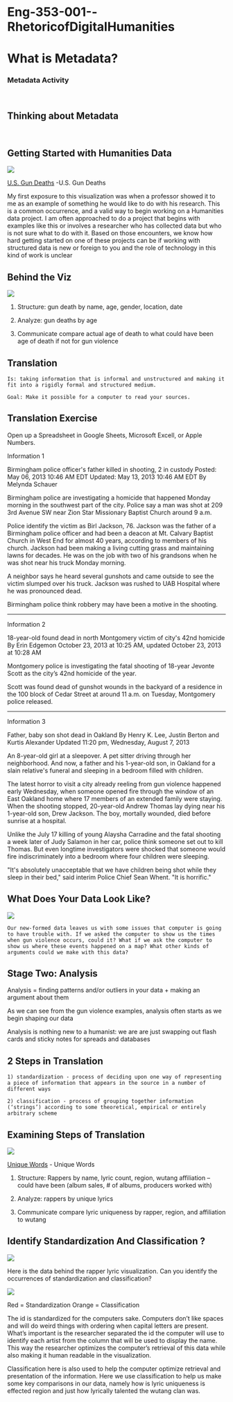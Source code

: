 # Eng-353-001--RhetoricofDigitalHumanities
# What is Metadata?



### Metadata Activity



```
 
```

## Thinking about Metadata


```
 
```

## Getting Started with Humanities Data


![](image.jpg)

[U.S. Gun Deaths](https://guns.periscopic.com/?year=2013) -U.S. Gun Deaths

My first exposure to this visualization was when a professor showed it to me as an example of something he would like to do with his research. This is a common occurrence, and a valid way to begin working on a Humanities data project. I am often approached to do a project that begins with examples like this or involves a researcher who has collected data but who is not sure what to do with it. Based on those encounters, we know how hard getting started on one of these projects can be if working with structured data is new or foreign to you and the role of technology in this kind of work is unclear



## Behind the Viz

![](image1.jpg)


1) Structure:
	gun death by name, age, gender, location, date

2) Analyze:
	gun deaths by age

3) Communicate 
	compare actual age of death to what could have 	been age of death if not for gun violence

## Translation

```
Is: taking information that is informal and unstructured and making it fit into a rigidly formal and structured medium.

Goal: Make it possible for a computer to read your sources.
```


## Translation Exercise

Open up a Spreadsheet in Google Sheets, Microsoft Excell, or Apple Numbers.


Information 1

Birmingham police officer's father killed in shooting, 2 in custody
Posted: May 06, 2013 10:46 AM EDT
Updated: May 13, 2013 10:46 AM EDT
By Melynda Schauer

Birmingham police are investigating a homicide that happened Monday morning in the southwest part of the city. Police say a man was shot at 209 3rd Avenue SW near Zion Star Missionary Baptist Church around 9 a.m.

Police identify the victim as Birl Jackson, 76. Jackson was the father of a Birmingham police officer and had been a deacon at Mt. Calvary Baptist Church in West End for almost 40 years, according to members of his church. Jackson had been making a living cutting grass and maintaining lawns for decades. He was on the job with two of his grandsons when he was shot near his truck Monday morning.

A neighbor says he heard several gunshots and came outside to see the victim slumped over his truck. Jackson was rushed to UAB Hospital where he was pronounced dead. 

Birmingham police think robbery may have been a motive in the shooting.

************************************************************************


Information 2

18-year-old found dead in north Montgomery victim of city's 42nd homicide
By Erin Edgemon
October 23, 2013 at 10:25 AM, updated October 23, 2013 at 10:28 AM

Montgomery police is investigating the fatal shooting of 18-year Jevonte Scott as the city’s 42nd homicide of the year.

Scott was found dead of gunshot wounds in the backyard of a residence in the 100 block of Cedar Street at around 11 a.m. on Tuesday, Montgomery police released.


************************************************************************

Information 3

Father, baby son shot dead in Oakland 
By Henry K. Lee, Justin Berton and Kurtis Alexander 
Updated 11:20 pm, Wednesday, August 7, 2013

An 8-year-old girl at a sleepover. A pet sitter driving through her neighborhood. And now, a father and his 1-year-old son, in Oakland for a slain relative's funeral and sleeping in a bedroom filled with children.

The latest horror to visit a city already reeling from gun violence happened early Wednesday, when someone opened fire through the window of an East Oakland home where 17 members of an extended family were staying. When the shooting stopped, 20-year-old Andrew Thomas lay dying near his 1-year-old son, Drew Jackson. The boy, mortally wounded, died before sunrise at a hospital.

Unlike the July 17 killing of young Alaysha Carradine and the fatal shooting a week later of Judy Salamon in her car, police think someone set out to kill Thomas. But even longtime investigators were shocked that someone would fire indiscriminately into a bedroom where four children were sleeping.

"It's absolutely unacceptable that we have children being shot while they sleep in their bed," said interim Police Chief Sean Whent. "It is horrific."

## What Does Your Data Look Like?

![](image3.jpg)


```
Our new-formed data leaves us with some issues that computer is going to have trouble with. If we asked the computer to show us the times when gun violence occurs, could it? What if we ask the computer to show us where these events happened on a map? What other kinds of arguments could we make with this data?
```

## Stage Two: Analysis

Analysis = finding patterns and/or outliers in your data + making an argument about them

As we can see from the gun violence examples, analysis often starts as we begin shaping our data

Analysis is nothing new to a humanist: we are are just swapping out flash cards and sticky notes for spreads and databases


## 2 Steps in Translation

```
1) standardization - process of deciding upon one way of representing a piece of information that appears in the source in a number of different ways

2) classification - process of grouping together information (‘strings’) according to some theoretical, empirical or entirely arbitrary scheme
```

## Examining Steps of Translation


![](image4.jpg)


[Unique Words](http://poly-graph.co/vocabulary.html) - Unique Words


1) Structure:
Rappers by name, lyric count, region, wutang affiliation – could have been (album sales, # of albums, producers worked with)

2) Analyze:
	rappers by unique lyrics

3) Communicate 
	compare lyric uniqueness by rapper, region, and affiliation to wutang



## Identify Standardization And Classification ?

![](image5.jpg)

Here is the data behind the rapper lyric visualization. Can you identify the occurrences of standardization and classification?










![](image6.jpg)





Red = Standardization
Orange = Classification

The id is standardized for the computers sake. Computers don’t like spaces and will do weird things with ordering when capital letters are present. What’s important is the researcher separated the id the computer will use to identify each artist from the column that will be used to display the name. This way the researcher optimizes the computer’s retrieval of this data while also making it human readable in the visualization.

Classification here is also used to help the computer optimize retrieval and presentation of the information. Here we use classification to help us make some key comparisons in our data, namely how is lyric uniqueness is effected region and just how lyrically talented the wutang clan was.



